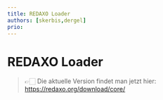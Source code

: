 ```yaml
---
title: REDAXO Loader
authors: [skerbis,dergel]
prio:
---
```


# REDAXO Loader

> 👉🏻 Die aktuelle Version findet man jetzt hier: https://redaxo.org/download/core/

